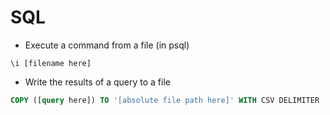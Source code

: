 # SQL

* Execute a command from a file (in psql)

```psql
\i [filename here]
```

* Write the results of a query to a file

```sql
COPY ([query here]) TO '[absolute file path here]' WITH CSV DELIMITER ',';
```
